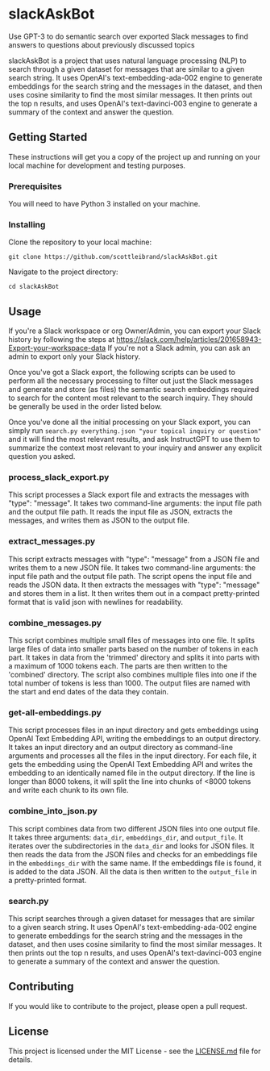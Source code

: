 # slackAskBot
Use GPT-3 to do semantic search over exported Slack messages to find answers to questions about previously discussed topics

slackAskBot is a project that uses natural language processing (NLP) to search through a given dataset for messages that are similar to a given search string. It uses OpenAI's text-embedding-ada-002 engine to generate embeddings for the search string and the messages in the dataset, and then uses cosine similarity to find the most similar messages. It then prints out the top n results, and uses OpenAI's text-davinci-003 engine to generate a summary of the context and answer the question.

## Getting Started

These instructions will get you a copy of the project up and running on your local machine for development and testing purposes.

### Prerequisites

You will need to have Python 3 installed on your machine.

### Installing

Clone the repository to your local machine:

```
git clone https://github.com/scottleibrand/slackAskBot.git
```

Navigate to the project directory:

```
cd slackAskBot
```

## Usage


If you're a Slack workspace or org Owner/Admin, you can export your Slack history by following the steps at https://slack.com/help/articles/201658943-Export-your-workspace-data
If you're not a Slack admin, you can ask an admin to export only your Slack history.

Once you've got a Slack export, the following scripts can be used to perform all the necessary processing to filter out just the Slack messages and generate and store (as files) the semantic search embeddings required to search for the content most relevant to the search inquiry. They should be generally be used in the order listed below.

Once you've done all the initial processing on your Slack export, you can simply run `search.py everything.json "your topical inquiry or question"` and it will find the most relevant results, and ask InstructGPT to use them to summarize the context most relevant to your inquiry and answer any explicit question you asked.

### process_slack_export.py

This script processes a Slack export file and extracts the messages with "type": "message". It takes two command-line arguments: the input file path and the output file path. It reads the input file as JSON, extracts the messages, and writes them as JSON to the output file.

### extract_messages.py

This script extracts messages with "type": "message" from a JSON file and writes them to a new JSON file. It takes two command-line arguments: the input file path and the output file path. The script opens the input file and reads the JSON data. It then extracts the messages with "type": "message" and stores them in a list. It then writes them out in a compact pretty-printed format that is valid json with newlines for readability.

### combine_messages.py

This script combines multiple small files of messages into one file. It splits large files of data into smaller parts based on the number of tokens in each part. It takes in data from the 'trimmed' directory and splits it into parts with a maximum of 1000 tokens each. The parts are then written to the 'combined' directory. The script also combines multiple files into one if the total number of tokens is less than 1000. The output files are named with the start and end dates of the data they contain.

### get-all-embeddings.py

This script processes files in an input directory and gets embeddings using OpenAI Text Embedding API, writing the embeddings to an output directory. It takes an input directory and an output directory as command-line arguments and processes all the files in the input directory. For each file, it gets the embedding using the OpenAI Text Embedding API and writes the embedding to an identically named file in the output directory. If the line is longer than 8000 tokens, it will split the line into chunks of <8000 tokens and write each chunk to its own file.

### combine_into_json.py

This script combines data from two different JSON files into one output file. It takes three arguments: `data_dir`, `embeddings_dir`, and `output_file`. It iterates over the subdirectories in the `data_dir` and looks for JSON files. It then reads the data from the JSON files and checks for an embeddings file in the `embeddings_dir` with the same name. If the embeddings file is found, it is added to the data JSON. All the data is then written to the `output_file` in a pretty-printed format.


### search.py

This script searches through a given dataset for messages that are similar to a given search string. It uses OpenAI's text-embedding-ada-002 engine to generate embeddings for the search string and the messages in the dataset, and then uses cosine similarity to find the most similar messages. It then prints out the top n results, and uses OpenAI's text-davinci-003 engine to generate a summary of the context and answer the question.

## Contributing

If you would like to contribute to the project, please open a pull request.

## License

This project is licensed under the MIT License - see the [LICENSE.md](LICENSE.md) file for details.

